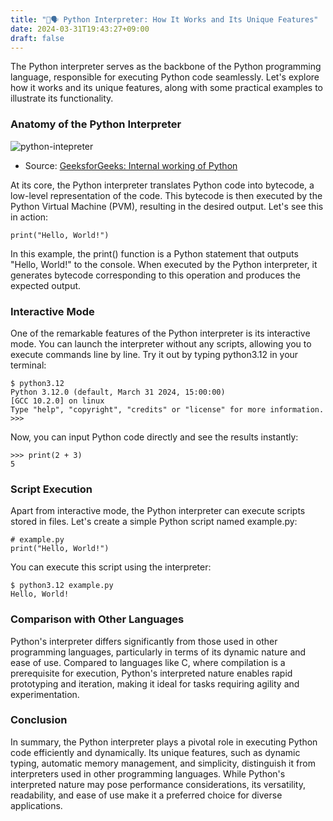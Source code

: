 ```yaml
---
title: "🐍🗣️ Python Interpreter: How It Works and Its Unique Features"
date: 2024-03-31T19:43:27+09:00
draft: false
---
```


The Python interpreter serves as the backbone of the Python programming language, responsible for executing Python code seamlessly. Let's explore how it works and its unique features, along with some practical examples to illustrate its functionality.

### Anatomy of the Python Interpreter 
![python-intepreter](https://media.geeksforgeeks.org/wp-content/uploads/20230809115142/Internal-working-of-Python-(1).gif)
* Source: [GeeksforGeeks: Internal working of Python](https://www.geeksforgeeks.org/internal-working-of-python/)

At its core, the Python interpreter translates Python code into bytecode, a low-level representation of the code. This bytecode is then executed by the Python Virtual Machine (PVM), resulting in the desired output. Let's see this in action:
```shell
print("Hello, World!")
```
In this example, the print() function is a Python statement that outputs "Hello, World!" to the console. When executed by the Python interpreter, it generates bytecode corresponding to this operation and produces the expected output.

### Interactive Mode 
One of the remarkable features of the Python interpreter is its interactive mode. You can launch the interpreter without any scripts, allowing you to execute commands line by line. Try it out by typing python3.12 in your terminal:

```shell
$ python3.12
Python 3.12.0 (default, March 31 2024, 15:00:00)
[GCC 10.2.0] on linux
Type "help", "copyright", "credits" or "license" for more information.
>>>
```
Now, you can input Python code directly and see the results instantly:
```shell
>>> print(2 + 3)
5
```

### Script Execution
Apart from interactive mode, the Python interpreter can execute scripts stored in files. Let's create a simple Python script named example.py:
```shell
# example.py
print("Hello, World!")
```

You can execute this script using the interpreter:
```shell
$ python3.12 example.py
Hello, World!
```

### Comparison with Other Languages
Python's interpreter differs significantly from those used in other programming languages, particularly in terms of its dynamic nature and ease of use. Compared to languages like C, where compilation is a prerequisite for execution, Python's interpreted nature enables rapid prototyping and iteration, making it ideal for tasks requiring agility and experimentation.

### Conclusion
In summary, the Python interpreter plays a pivotal role in executing Python code efficiently and dynamically. Its unique features, such as dynamic typing, automatic memory management, and simplicity, distinguish it from interpreters used in other programming languages. While Python's interpreted nature may pose performance considerations, its versatility, readability, and ease of use make it a preferred choice for diverse applications.


